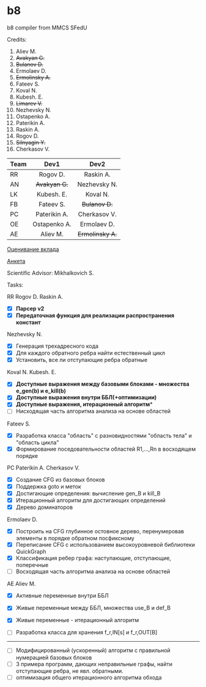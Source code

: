# b8
b8 compiler from MMCS SFedU


Credits:
1. Aliev M.
1. ~~Avakyan G.~~
1. ~~Bulanov D.~~
1. Ermolaev D.
1. ~~Ermolinsky A.~~
1. Fateev S.
1. Koval N.
1. Kubesh. E.
1. ~~Limarev V.~~
1. Nezhevsky N.
1. Ostapenko A.
1. Paterikin A.
1. Raskin A.
1. Rogov D.
1. ~~Silnyagin Y.~~
1. Cherkasov V.


| Team          | Dev1             | Dev2              |
| ------------- |:----------------:| :----------------:|
| RR            | Rogov D.         | Raskin A.         |
| AN            | ~~Avakyan G.~~   | Nezhevsky N.      |
| LK            | Kubesh. E.	   | Koval N.          |
| FB            | Fateev S.        | ~~Bulanov D.~~    |
| PC            | Paterikin A.     | Cherkasov V.      |
| OE            | Ostapenko A.	   | Ermolaev D.       |
| AE            | Aliev M.         | ~~Ermolinsky A.~~ |

[Оценивание вклада](https://docs.google.com/spreadsheets/d/1zwSrdDSbisponjYzz7TZCQg_SJJkTMlZSLBGs8I0Lq4/edit#gid=0)

[Анкета](https://docs.google.com/forms/d/e/1FAIpQLSe-7EiN9H7RFoCpuor3NleQ_B7fujx_x1fAGimw1Ynq41KmdQ/viewform?usp=send_form)

Scientific Advisor: Mikhalkovich S.

Tasks:

RR  Rogov D.    Raskin A.
- [x] **Парсер v2**
- [x] **Передаточная функция для реализации распространения констант**

Nezhevsky N.
- [x] Генерация трехадресного кода
- [x] Для каждого обратного ребра найти естественный цикл
- [x] Установить, все ли отступающие ребра обратные

Koval N.	Kubesh. E.
- [x] **Доступные выражения между базовыми блоками - множества e_gen(b) и e_kill(b)**
- [x] **Доступные выражения внутри ББЛ(+оптимизации)**
- [x] **Доступные выражения, итерационный алгоритм***
- [ ] Нисходящая часть алгоритма анализа на основе областей

Fateev S.
- [x] Разработка класса "область" с разновидностями "область тела" и "область цикла"
- [x] Формирование поседовательности областей R1,...,Rn в восходящем порядке

PC  Paterikin A.    Cherkasov V.
- [x] Создание CFG из базовых блоков
- [x] Поддержка goto и меток
- [x] Достигающие определения: вычисление gen_B и kill_B
- [x] Итерационный алгоритм для достигающих определений
- [x] Дерево доминаторов

Ermolaev D.
- [x]  Построить на CFG глубинное остовное дерево, перенумеровав элементы в порядке обратном посфиксному
- [x]  Переписание CFG с использованием высокоуровневой библиотеки QuickGraph
- [x]  Классификация ребер графа: наступающие, отступающие, поперечные
- [ ]  Восходящая часть алгоритма анализа на основе областей

AE  Aliev M.
- [x] Активные переменные внутри ББЛ
- [x] Живые переменные между ББЛ, множества use_B и def_B
- [x] Живые переменные - итерационный алгоритм
- [ ] Разработка класса для хранения f_r,IN[s] и f_r,OUT[B]


-------------------
- [ ] Модифицированный (ускоренный) алгоритм с правильной нумерацией базовых блоков
- [ ] 3 примера программ, дающих неправильные графы, найти отступающие ребра, не явл. обратными.
- [ ] оптимизация общего итерационного алгоритма обхода
